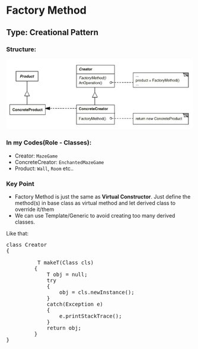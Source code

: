 # Factory Method

## Type: Creational Pattern

### Structure:
<img src="./FactoryMethod.jpg"/>

### In my Codes(Role - Classes):
- Creator: `MazeGame`
- ConcreteCreator: `EnchantedMazeGame`
- Product: `Wall`, `Room` etc..

### Key Point
- Factory Method is just the same as **Virtual Constructor**.
Just define the method(s) in base class as virtual method and let
derived class to override it/them
- We can use Template/Generic to avoid creating too many derived classes.


Like that: 

<pre>class Creator<T>
{
         
         <T> T makeT(Class<T> cls)
         {
             T obj = null;
             try 
             {
                 obj = cls.newInstance();
             }
             catch(Exception e)
             {
                 e.printStackTrace();   
             }
             return obj;
         }
}</pre>
